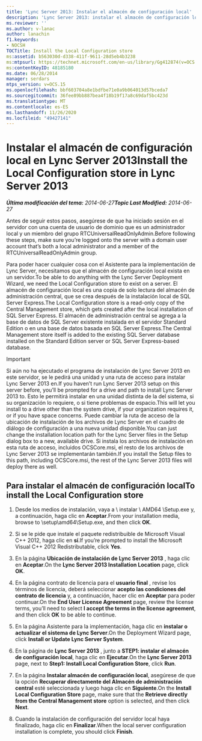 ```yaml
---
title: 'Lync Server 2013: Instalar el almacén de configuración local'
description: 'Lync Server 2013: instalar el almacén de configuración local.'
ms.reviewer: ''
ms.author: v-lanac
author: lanachin
f1.keywords:
- NOCSH
TOCTitle: Install the Local Configuration store
ms:assetid: b563030d-d338-411f-9611-28d5eb4b3238
ms:mtpsurl: https://technet.microsoft.com/en-us/library/Gg412874(v=OCS.15)
ms:contentKeyID: 48185180
ms.date: 06/28/2014
manager: serdars
mtps_version: v=OCS.15
ms.openlocfilehash: bbf603704a8e1bdfbe71e0a9b064013d57bceda7
ms.sourcegitcommit: 36fee89bb887bea4f18b19f17a8c69daf5bc423d
ms.translationtype: MT
ms.contentlocale: es-ES
ms.lasthandoff: 11/26/2020
ms.locfileid: "49427141"
---
```

# <a name="install-the-local-configuration-store-in-lync-server-2013"></a><span data-ttu-id="433f1-103">Instalar el almacén de configuración local en Lync Server 2013</span><span class="sxs-lookup"><span data-stu-id="433f1-103">Install the Local Configuration store in Lync Server 2013</span></span>

<div data-xmlns="http://www.w3.org/1999/xhtml">

<div class="topic" data-xmlns="http://www.w3.org/1999/xhtml" data-msxsl="urn:schemas-microsoft-com:xslt" data-cs="https://msdn.microsoft.com/">

<div data-asp="https://msdn2.microsoft.com/asp">



</div>

<div id="mainSection">

<div id="mainBody"><span data-ttu-id="433f1-104">

<span> </span></span><span class="sxs-lookup"><span data-stu-id="433f1-104">

<span> </span></span></span>

<span data-ttu-id="433f1-105">_**Última modificación del tema:** 2014-06-27_</span><span class="sxs-lookup"><span data-stu-id="433f1-105">_**Topic Last Modified:** 2014-06-27_</span></span>

<span data-ttu-id="433f1-106">Antes de seguir estos pasos, asegúrese de que ha iniciado sesión en el servidor con una cuenta de usuario de dominio que es un administrador local y un miembro del grupo RTCUniversalReadOnlyAdmin.</span><span class="sxs-lookup"><span data-stu-id="433f1-106">Before following these steps, make sure you’re logged onto the server with a domain user account that’s both a local administrator and a member of the RTCUniversalReadOnlyAdmin group.</span></span>

<span data-ttu-id="433f1-107">Para poder hacer cualquier cosa con el Asistente para la implementación de Lync Server, necesitamos que el almacén de configuración local exista en un servidor.</span><span class="sxs-lookup"><span data-stu-id="433f1-107">To be able to do anything with the Lync Server Deployment Wizard, we need the Local Configuration store to exist on a server.</span></span> <span data-ttu-id="433f1-108">El almacén de configuración local es una copia de solo lectura del almacén de administración central, que se crea después de la instalación local de SQL Server Express.</span><span class="sxs-lookup"><span data-stu-id="433f1-108">The Local Configuration store is a read-only copy of the Central Management store, which gets created after the local installation of SQL Server Express.</span></span> <span data-ttu-id="433f1-109">El almacén de administración central se agrega a la base de datos de SQL Server existente instalada en el servidor Standard Edition o en una base de datos basada en SQL Server Express.</span><span class="sxs-lookup"><span data-stu-id="433f1-109">The Central Management store itself is added to the existing SQL Server database installed on the Standard Edition server or SQL Server Express-based database.</span></span>

<div>


> [!IMPORTANT]  
> <span data-ttu-id="433f1-110">Si aún no ha ejecutado el programa de instalación de Lync Server 2013 en este servidor, se le pedirá una unidad y una ruta de acceso para instalar Lync Server 2013 en.</span><span class="sxs-lookup"><span data-stu-id="433f1-110">If you haven’t run Lync Server 2013 setup on this server before, you’ll be prompted for a drive and path to install Lync Server 2013 to.</span></span> <span data-ttu-id="433f1-111">Esto le permitirá instalar en una unidad distinta de la del sistema, si su organización lo requiere, o si tiene problemas de espacio.</span><span class="sxs-lookup"><span data-stu-id="433f1-111">This will let you install to a drive other than the system drive, if your organization requires it, or if you have space concerns.</span></span> <span data-ttu-id="433f1-112">Puede cambiar la ruta de acceso de la ubicación de instalación de los archivos de Lync Server en el cuadro de diálogo de configuración a una nueva unidad disponible.</span><span class="sxs-lookup"><span data-stu-id="433f1-112">You can just change the installation location path for the Lync Server files in the Setup dialog box to a new, available drive.</span></span> <span data-ttu-id="433f1-113">Si instala los archivos de instalación en esta ruta de acceso, incluidos OCSCore.msi, el resto de los archivos de Lync Server 2013 se implementarán también.</span><span class="sxs-lookup"><span data-stu-id="433f1-113">If you install the Setup files to this path, including OCSCore.msi, the rest of the Lync Server 2013 files will deploy there as well.</span></span>



</div>

<div>

## <a name="to-install-the-local-configuration-store"></a><span data-ttu-id="433f1-114">Para instalar el almacén de configuración local</span><span class="sxs-lookup"><span data-stu-id="433f1-114">To install the Local Configuration store</span></span>

1.  <span data-ttu-id="433f1-115">Desde los medios de instalación, vaya a \\ instalar \\ AMD64 \\Setup.exe y, a continuación, haga clic en **Aceptar**.</span><span class="sxs-lookup"><span data-stu-id="433f1-115">From your installation media, browse to \\setup\\amd64\\Setup.exe, and then click **OK**.</span></span>

2.  <span data-ttu-id="433f1-116">Si se le pide que instale el paquete redistribuible de Microsoft Visual C++ 2012, haga clic en **sí**.</span><span class="sxs-lookup"><span data-stu-id="433f1-116">If you’re prompted to install the Microsoft Visual C++ 2012 Redistributable, click **Yes**.</span></span>

3.  <span data-ttu-id="433f1-117">En la página **Ubicación de instalación de Lync Server 2013** , haga clic en **Aceptar**.</span><span class="sxs-lookup"><span data-stu-id="433f1-117">On the **Lync Server 2013 Installation Location** page, click **OK**.</span></span>

4.  <span data-ttu-id="433f1-118">En la página contrato de licencia para el **usuario final** , revise los términos de licencia, deberá seleccionar **acepto las condiciones del contrato de licencia** y, a continuación, hacer clic en **Aceptar** para poder continuar.</span><span class="sxs-lookup"><span data-stu-id="433f1-118">On the **End User License Agreement** page, review the license terms, you’ll need to select **I accept the terms in the license agreement**, and then click **OK** to be able to continue.</span></span>

5.  <span data-ttu-id="433f1-119">En la página Asistente para la implementación, haga clic en **instalar o actualizar el sistema de Lync Server**.</span><span class="sxs-lookup"><span data-stu-id="433f1-119">On the Deployment Wizard page, click **Install or Update Lync Server System**.</span></span>

6.  <span data-ttu-id="433f1-120">En la página de **Lync Server 2013** , junto a **STEP1: instalar el almacén de configuración local**, haga clic en **Ejecutar**.</span><span class="sxs-lookup"><span data-stu-id="433f1-120">On the **Lync Server 2013** page, next to **Step1: Install Local Configuration Store**, click **Run**.</span></span>

7.  <span data-ttu-id="433f1-121">En la página **Instalar almacén de configuración local**, asegúrese de que la opción **Recuperar directamente del Almacén de administración central** esté seleccionada y luego haga clic en **Siguiente**.</span><span class="sxs-lookup"><span data-stu-id="433f1-121">On the **Install Local Configuration Store** page, make sure that the **Retrieve directly from the Central Management store** option is selected, and then click **Next**.</span></span>

8.  <span data-ttu-id="433f1-122">Cuando la instalación de configuración del servidor local haya finalizado, haga clic en **Finalizar**.</span><span class="sxs-lookup"><span data-stu-id="433f1-122">When the local server configuration installation is complete, you should click **Finish**.</span></span>

<span data-ttu-id="433f1-123"></div>

</div>

<span> </span>

</div>

</div>

</span><span class="sxs-lookup"><span data-stu-id="433f1-123"></div>

</div>

<span> </span>

</div>

</div>

</span></span></div>

